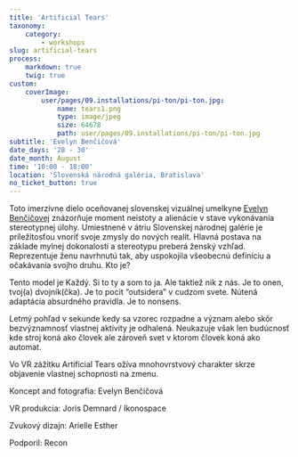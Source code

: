 ```yaml
---
title: 'Artificial Tears'
taxonomy:
    category:
        - workshops
slug: artificial-tears
process:
    markdown: true
    twig: true
custom:
    coverImage:
        user/pages/09.installations/pi-ton/pi-ton.jpg:
            name: tears1.png
            type: image/jpeg
            size: 64678
            path: user/pages/09.installations/pi-ton/pi-ton.jpg
subtitle: 'Evelyn Benčičová'
date_days: '28 - 30'
date_month: August
time: '10:00 - 18:00'
location: 'Slovenská národná galéria, Bratislava'
no_ticket_button: true
---
```


Toto imerzívne dielo oceňovanej slovenskej vizuálnej umelkyne [Evelyn Benčičovej](https://sensorium.is/sk/speakers/01.evelyn-bencicova) znázorňuje moment neistoty a alienácie v stave vykonávania stereotypnej úlohy. Umiestnené v átriu Slovenskej národnej galérie je príležitosťou vnoriť svoje zmysly do nových realít.
Hlavná postava na základe mylnej dokonalosti a stereotypu preberá ženský vzhľad. Reprezentuje ženu navrhnutú tak, aby uspokojila všeobecnú definíciu a očakávania svojho druhu. Kto je?


Tento model je Každý. Si to ty a som to ja. Ale taktiež nik z nás. Je to onen, tvoj(a) dvojník(čka). Je to pocit “outsidera” v cudzom svete. Nútená adaptácia absurdného pravidla. Je to nonsens.


Letmý pohľad v sekunde kedy sa vzorec rozpadne a význam alebo skôr bezvýznamnosť vlastnej aktivity je odhalená. Neukazuje však len budúcnosť kde stroj koná ako človek ale zároveň svet v ktorom človek koná ako automat. 


Vo VR zážitku Artificial Tears ožíva mnohovrstvový charakter skrze objavenie vlastnej schopnosti na zmenu. 


Koncept and fotografia: Evelyn Benčičová

VR produkcia: Joris Demnard / Ikonospace

Zvukový dizajn: Arielle Esther

Podporil: Recon
